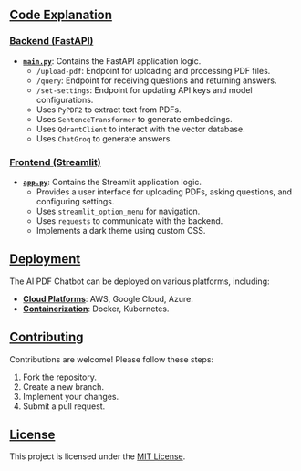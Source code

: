 
## [Code Explanation](pplx://action/followup)

### [Backend (FastAPI)](pplx://action/followup)

-   **[`main.py`](pplx://action/followup)**: Contains the FastAPI application logic.
    -   `/upload-pdf`: Endpoint for uploading and processing PDF files.
    -   `/query`: Endpoint for receiving questions and returning answers.
    -   `/set-settings`: Endpoint for updating API keys and model configurations.
    -   Uses `PyPDF2` to extract text from PDFs.
    -   Uses `SentenceTransformer` to generate embeddings.
    -   Uses `QdrantClient` to interact with the vector database.
    -   Uses `ChatGroq` to generate answers.

### [Frontend (Streamlit)](pplx://action/followup)

-   **[`app.py`](pplx://action/followup)**: Contains the Streamlit application logic.
    -   Provides a user interface for uploading PDFs, asking questions, and configuring settings.
    -   Uses `streamlit_option_menu` for navigation.
    -   Uses `requests` to communicate with the backend.
    -   Implements a dark theme using custom CSS.

## [Deployment](pplx://action/followup)

The AI PDF Chatbot can be deployed on various platforms, including:

-   **[Cloud Platforms](pplx://action/followup)**: AWS, Google Cloud, Azure.
-   **[Containerization](pplx://action/followup)**: Docker, Kubernetes.

## [Contributing](pplx://action/followup)

Contributions are welcome! Please follow these steps:

1.  Fork the repository.
2.  Create a new branch.
3.  Implement your changes.
4.  Submit a pull request.

## [License](pplx://action/followup)

This project is licensed under the [MIT License](LICENSE).
